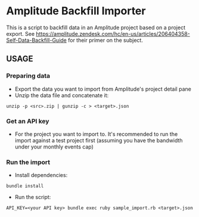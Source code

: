 # Amplitude Backfill Importer

This is a script to backfill data in an Amplitude project based on a project export. See https://amplitude.zendesk.com/hc/en-us/articles/206404358-Self-Data-Backfill-Guide for their primer on the subject.

## USAGE

### Preparing data
- Export the data you want to import from Amplitude's project detail pane
- Unzip the data file and concatenate it:
```
unzip -p <src>.zip | gunzip -c > <target>.json
```

### Get an API key
- For the project you want to import to. It's recommended to run the import against a test project first (assuming you have the bandwidth under your monthly events cap)

### Run the import
- Install dependencies:
```
bundle install
```
- Run the script:
```
API_KEY=<your API key> bundle exec ruby sample_import.rb <target>.json
```
